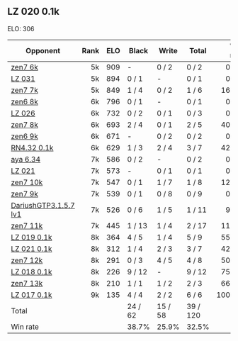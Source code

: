 ## LZ 020 0.1k ##

ELO: 306

Opponent | Rank | ELO | Black | Write | Total | Win rate
---------|-----:|----:|-------|-------|-------|-------:
[zen7 6k](zen7%206k.md) | 5k | 909 | - | 0 / 2 | 0 / 2 | 0.0%
[LZ 031](LZ%20031.md) | 5k | 894 | 0 / 1 | - | 0 / 1 | 0.0%
[zen7 7k](zen7%207k.md) | 5k | 849 | 1 / 4 | 0 / 2 | 1 / 6 | 16.7%
[zen6 8k](zen6%208k.md) | 6k | 796 | 0 / 1 | - | 0 / 1 | 0.0%
[LZ 026](LZ%20026.md) | 6k | 732 | 0 / 2 | 0 / 1 | 0 / 3 | 0.0%
[zen7 8k](zen7%208k.md) | 6k | 693 | 2 / 4 | 0 / 1 | 2 / 5 | 40.0%
[zen6 9k](zen6%209k.md) | 6k | 671 | - | 0 / 2 | 0 / 2 | 0.0%
[RN4.32 0.1k](RN4.32%200.1k.md) | 6k | 629 | 1 / 3 | 2 / 4 | 3 / 7 | 42.9%
[aya 6.34](aya%206.34.md) | 7k | 586 | 0 / 2 | - | 0 / 2 | 0.0%
[LZ 021](LZ%20021.md) | 7k | 573 | - | 0 / 1 | 0 / 1 | 0.0%
[zen7 10k](zen7%2010k.md) | 7k | 547 | 0 / 1 | 1 / 7 | 1 / 8 | 12.5%
[zen7 9k](zen7%209k.md) | 7k | 539 | 0 / 1 | 0 / 8 | 0 / 9 | 0.0%
[DariushGTP3.1.5.7 lv1](DariushGTP3.1.5.7%20lv1.md) | 7k | 526 | 0 / 6 | 1 / 5 | 1 / 11 | 9.1%
[zen7 11k](zen7%2011k.md) | 7k | 445 | 1 / 13 | 1 / 4 | 2 / 17 | 11.8%
[LZ 019 0.1k](LZ%20019%200.1k.md) | 8k | 364 | 4 / 5 | 1 / 4 | 5 / 9 | 55.6%
[LZ 021 0.1k](LZ%20021%200.1k.md) | 8k | 312 | 1 / 4 | 2 / 3 | 3 / 7 | 42.9%
[zen7 12k](zen7%2012k.md) | 8k | 291 | 0 / 3 | 4 / 5 | 4 / 8 | 50.0%
[LZ 018 0.1k](LZ%20018%200.1k.md) | 8k | 226 | 9 / 12 | - | 9 / 12 | 75.0%
[zen7 13k](zen7%2013k.md) | 8k | 210 | 1 / 1 | 1 / 2 | 2 / 3 | 66.7%
[LZ 017 0.1k](LZ%20017%200.1k.md) | 9k | 135 | 4 / 4 | 2 / 2 | 6 / 6 | 100.0%
Total | | | 24 / 62 | 15 / 58 | 39 / 120 | 
Win rate| | | 38.7% | 25.9% | 32.5% | 
